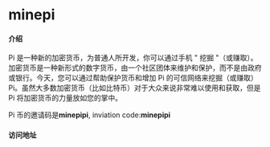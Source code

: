 # minepi

#### 介绍
Pi 是一种新的加密货币，为普通人所开发，你可以通过手机 " 挖掘 "（或赚取）。 加密货币是一种新形式的数字货币，由一个社区团体来维护和保护，而不是由政府或银行。今天，您可以通过帮助保护货币和增加 Pi 的可信网络来挖掘（或赚取）Pi。虽然大多数加密货币（比如比特币）对于大众来说非常难以使用和获取，但是Pi 将加密货币的力量放如您的掌中。

Pi 币的邀请码是**minepipi**, inviation code:**minepipi**

#### 访问地址



